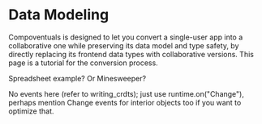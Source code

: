 # Data Modeling

Compoventuals is designed to let you convert a single-user app into a collaborative one while preserving its data model and type safety, by directly replacing its frontend data types with collaborative versions. This page is a tutorial for the conversion process.

Spreadsheet example? Or Minesweeper?

No events here (refer to writing_crdts); just use runtime.on("Change"), perhaps mention Change events for interior objects too if you want to optimize that.
